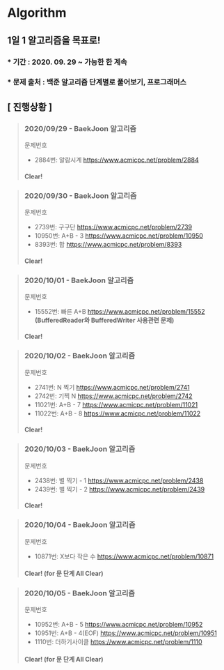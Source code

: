 # Algorithm

## 1일 1 알고리즘을 목표로!

### * 기간 : 2020. 09. 29 ~ 가능한 한 계속
### * 문제 출처 : 백준 알고리즘 단계별로 풀어보기, 프로그래머스

## [ 진행상황 ] 

> ### 2020/09/29 - BaekJoon 알고리즘   
> 문제번호
> * 2884번: 알람시계 https://www.acmicpc.net/problem/2884
>   
> #### Clear!

> ### 2020/09/30 - BaekJoon 알고리즘 
> 문제번호  
> * 2739번: 구구단 https://www.acmicpc.net/problem/2739  
> * 10950번: A+B - 3 https://www.acmicpc.net/problem/10950  
> * 8393번: 합 https://www.acmicpc.net/problem/8393  
>
> #### Clear!
                                        
> ### 2020/10/01 - BaekJoon 알고리즘 
> 문제번호 
> * 15552번: 빠른 A+B https://www.acmicpc.net/problem/15552  
    __(BufferedReader와 BufferedWriter 사용관련 문제)__
> 
> #### Clear! 
                                             
> ### 2020/10/02 - BaekJoon 알고리즘 
> 문제번호 
> * 2741번: N 찍기 https://www.acmicpc.net/problem/2741
> * 2742번: 기찍 N https://www.acmicpc.net/problem/2742
> * 11021번: A+B - 7 https://www.acmicpc.net/problem/11021
> * 11022번: A+B - 8 https://www.acmicpc.net/problem/11022
>
> #### Clear!

> ### 2020/10/03 - BaekJoon 알고리즘 
> 문제번호  
> * 2438번: 별 찍기 - 1 https://www.acmicpc.net/problem/2438
> * 2439번: 별 찍기 - 2 https://www.acmicpc.net/problem/2439
>   
> #### Clear!
                                        
> ### 2020/10/04 - BaekJoon 알고리즘 
> 문제번호  
> * 10871번: X보다 작은 수 https://www.acmicpc.net/problem/10871
>     
> #### Clear! (for 문 단계 All Clear)

> ### 2020/10/05 - BaekJoon 알고리즘 
> 문제번호  
> * 10952번: A+B - 5 https://www.acmicpc.net/problem/10952
> * 10951번: A+B - 4(EOF) https://www.acmicpc.net/problem/10951
> * 1110번: 더하기사이클 https://www.acmicpc.net/problem/1110
>     
> #### Clear! (for 문 단계 All Clear)
                                         
